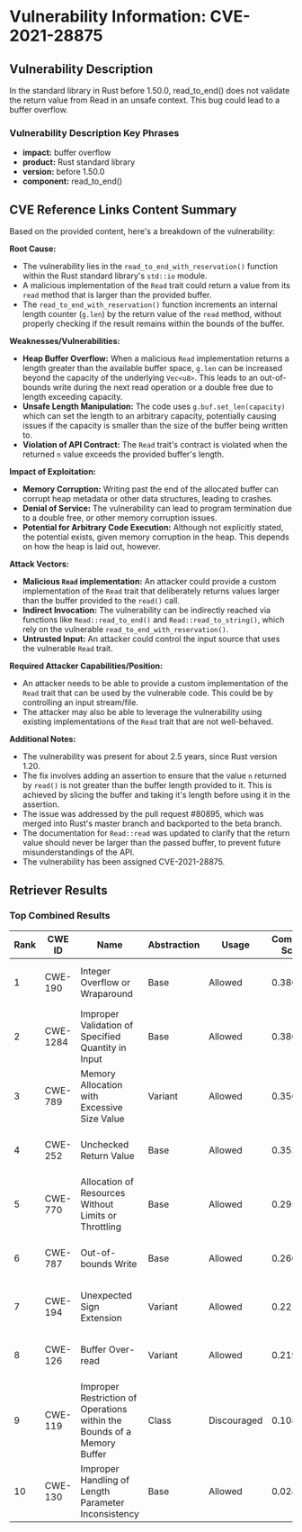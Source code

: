 # Vulnerability Information: CVE-2021-28875

## Vulnerability Description
In the standard library in Rust before 1.50.0, read_to_end() does not validate the return value from Read in an unsafe context. This bug could lead to a buffer overflow.

### Vulnerability Description Key Phrases
- **impact:** buffer overflow
- **product:** Rust standard library
- **version:** before 1.50.0
- **component:** read_to_end()

## CVE Reference Links Content Summary
Based on the provided content, here's a breakdown of the vulnerability:

**Root Cause:**

- The vulnerability lies in the `read_to_end_with_reservation()` function within the Rust standard library's `std::io` module.
- A malicious implementation of the `Read` trait could return a value from its `read` method that is larger than the provided buffer.
- The `read_to_end_with_reservation()` function increments an internal length counter (`g.len`) by the return value of the `read` method, without properly checking if the result remains within the bounds of the buffer.

**Weaknesses/Vulnerabilities:**

- **Heap Buffer Overflow:** When a malicious `Read` implementation returns a length greater than the available buffer space, `g.len` can be increased beyond the capacity of the underlying `Vec<u8>`. This leads to an out-of-bounds write during the next read operation or a double free due to length exceeding capacity.
- **Unsafe Length Manipulation:** The code uses `g.buf.set_len(capacity)` which can set the length to an arbitrary capacity, potentially causing issues if the capacity is smaller than the size of the buffer being written to.
- **Violation of API Contract:** The `Read` trait's contract is violated when the returned `n` value exceeds the provided buffer's length.

**Impact of Exploitation:**

- **Memory Corruption:** Writing past the end of the allocated buffer can corrupt heap metadata or other data structures, leading to crashes.
- **Denial of Service:** The vulnerability can lead to program termination due to a double free, or other memory corruption issues.
- **Potential for Arbitrary Code Execution:** Although not explicitly stated, the potential exists, given memory corruption in the heap. This depends on how the heap is laid out, however.

**Attack Vectors:**

- **Malicious `Read` implementation:** An attacker could provide a custom implementation of the `Read` trait that deliberately returns values larger than the buffer provided to the `read()` call.
- **Indirect Invocation:** The vulnerability can be indirectly reached via functions like `Read::read_to_end()` and `Read::read_to_string()`, which rely on the vulnerable `read_to_end_with_reservation()`.
- **Untrusted Input:** An attacker could control the input source that uses the vulnerable `Read` trait.

**Required Attacker Capabilities/Position:**

- An attacker needs to be able to provide a custom implementation of the `Read` trait that can be used by the vulnerable code. This could be by controlling an input stream/file.
- The attacker may also be able to leverage the vulnerability using existing implementations of the `Read` trait that are not well-behaved.

**Additional Notes:**

- The vulnerability was present for about 2.5 years, since Rust version 1.20.
- The fix involves adding an assertion to ensure that the value `n` returned by `read()` is not greater than the buffer length provided to it. This is achieved by slicing the buffer and taking it's length before using it in the assertion.
- The issue was addressed by the pull request #80895, which was merged into Rust's master branch and backported to the beta branch.
- The documentation for `Read::read` was updated to clarify that the return value should never be larger than the passed buffer, to prevent future misunderstandings of the API.
- The vulnerability has been assigned CVE-2021-28875.

## Retriever Results

### Top Combined Results

| Rank | CWE ID | Name | Abstraction | Usage | Combined Score | Retrievers | Individual Scores |
|------|--------|------|-------------|-------|---------------|------------|-------------------|
| 1 | CWE-190 | Integer Overflow or Wraparound | Base | Allowed | 0.3863 | sparse, graph | sparse: 0.050, graph: 1.000 |
| 2 | CWE-1284 | Improper Validation of Specified Quantity in Input | Base | Allowed | 0.3862 | sparse, graph | sparse: 0.050, graph: 1.000 |
| 3 | CWE-789 | Memory Allocation with Excessive Size Value | Variant | Allowed | 0.3562 | sparse, graph | sparse: 0.050, graph: 1.000 |
| 4 | CWE-252 | Unchecked Return Value | Base | Allowed | 0.3524 | sparse, graph | sparse: 0.065, graph: 0.882 |
| 5 | CWE-770 | Allocation of Resources Without Limits or Throttling | Base | Allowed | 0.2958 | sparse, graph | sparse: 0.046, graph: 0.754 |
| 6 | CWE-787 | Out-of-bounds Write | Base | Allowed | 0.2665 | sparse, graph | sparse: 0.047, graph: 0.670 |
| 7 | CWE-194 | Unexpected Sign Extension | Variant | Allowed | 0.2214 | dense, sparse | dense: 0.427, sparse: 0.046 |
| 8 | CWE-126 | Buffer Over-read | Variant | Allowed | 0.2192 | dense, sparse | dense: 0.419, sparse: 0.048 |
| 9 | CWE-119 | Improper Restriction of Operations within the Bounds of a Memory Buffer | Class | Discouraged | 0.1081 | sparse, graph | sparse: 0.049, graph: 0.598 |
| 10 | CWE-130 | Improper Handling of Length Parameter Inconsistency | Base | Allowed | 0.0283 | sparse | sparse: 0.049 |

